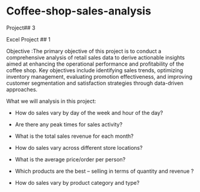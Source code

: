# Coffee-shop-sales-analysis

Project## 3

Excel Project ## 1

Objective :The primary objective of this project is to conduct a comprehensive analysis of retail sales data to derive actionable insights aimed at enhancing the operational performance and profitability of the coffee shop. Key objectives include identifying sales trends, optimizing inventory management, evaluating promotion effectiveness, and improving customer segmentation and satisfaction strategies through data-driven approaches.

What we will analysis in this project:

*  How do sales vary by day of the week and hour of the day?

*  Are there any peak times for sales activity?

*  What is the total sales revenue for each month?

*  How do sales vary across different store locations?

*  What is the average price/order per person?

*  Which products are the best – selling in terms of quantity and revenue ?

*  How do sales vary by product category and type?


